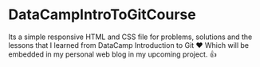 # DataCampIntroToGitCourse
Its a simple responsive HTML and CSS file for problems, solutions and the lessons 
that I learned from DataCamp Introduction to Git ❤️
Which will be embedded in my personal web blog in my upcoming project. 👍
